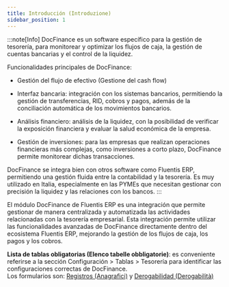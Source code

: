 ```yaml
---
title: Introducción (Introduzione)
sidebar_position: 1
---
```


:::note[Info]
DocFinance es un software específico para la gestión de tesorería, para monitorear y optimizar los flujos de caja, la gestión de cuentas bancarias y el control de la liquidez.

Funcionalidades principales de DocFinance:

- Gestión del flujo de efectivo (Gestione del cash flow)

- Interfaz bancaria: integración con los sistemas bancarios, permitiendo la gestión de transferencias, RID, cobros y pagos, además de la conciliación automática de los movimientos bancarios.

- Análisis financiero: análisis de la liquidez, con la posibilidad de verificar la exposición financiera y evaluar la salud económica de la empresa.

- Gestión de inversiones: para las empresas que realizan operaciones financieras más complejas, como inversiones a corto plazo, DocFinance permite monitorear dichas transacciones.

DocFinance se integra bien con otros software como Fluentis ERP, permitiendo una gestión fluida entre la contabilidad y la tesorería. Es muy utilizado en Italia, especialmente en las PYMEs que necesitan gestionar con precisión la liquidez y las relaciones con los bancos.
:::

El módulo DocFinance de Fluentis ERP es una integración que permite gestionar de manera centralizada y automatizada las actividades relacionadas con la tesorería empresarial. Esta integración permite utilizar las funcionalidades avanzadas de DocFinance directamente dentro del ecosistema Fluentis ERP, mejorando la gestión de los flujos de caja, los pagos y los cobros.

**Lista de tablas obligatorias (Elenco tabelle obbligatorie)**: es conveniente referirse a la sección Configuración > Tablas > Tesorería para identificar las configuraciones correctas de DocFinance.  
Los formularios son: [Registros (Anagrafici)](/docs/configurations/tables/treasury/docfinance-module-tables/registers) y [Derogabilidad (Derogabilità)](/docs/configurations/tables/treasury/docfinance-module-tables/derogability)
